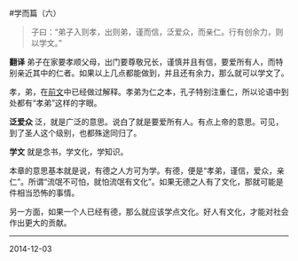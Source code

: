 #学而篇（六）

>子曰：“弟子入则孝，出则弟，谨而信，泛爱众，而亲仁。行有创余力，则以学文。”

**翻译**
弟子在家要孝顺父母，出门要尊敬兄长，谨慎并且有信，要爱所有人，而特别亲近其中的仁者。如果以上几点都能做到，并且还有余力，那么就可以学文了。

孝，弟，在[前文](http://www.jianshu.com/p/0d073091abee)中已经做过解释。孝弟为仁之本，孔子特别注重仁，所以论语中到处都有“孝弟”这样的字眼。

**泛爱众**
泛，就是广泛的意思。说白了就是要爱所有人。有点上帝的意思。可见，到了圣人这个级别，也都殊途同归了。

**学文**
就是念书，学文化，学知识。

本章的意思基本就是说，有德之人方可为学。有德，便是“孝弟，谨信，爱众，亲仁”。所谓“流氓不可怕，就怕流氓有文化”。如果无德之人有了文化，那就可能是件相当恐怖的事情。

另一方面，如果一个人已经有德，那么就应该学点文化。好人有文化，才能对社会作出更大的贡献。




---
2014-12-03
